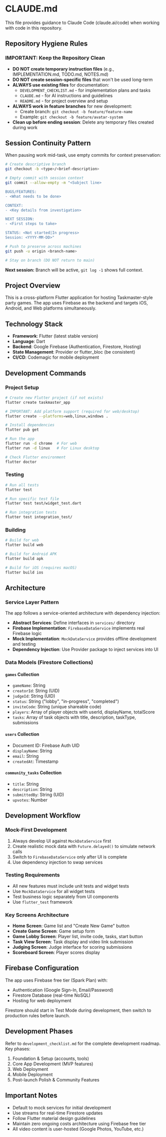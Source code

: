 # CLAUDE.md

This file provides guidance to Claude Code (claude.ai/code) when working with code in this repository.

## Repository Hygiene Rules

### IMPORTANT: Keep the Repository Clean
- **DO NOT create temporary instruction files** (e.g., IMPLEMENTATION.md, TODO.md, NOTES.md)
- **DO NOT create session-specific files** that won't be used long-term
- **ALWAYS use existing files** for documentation:
  - `DEVELOPMENT_CHECKLIST.md` - for implementation plans and tasks
  - `CLAUDE.md` - for AI instructions and guidelines
  - `README.md` - for project overview and setup
- **ALWAYS work in feature branches** for new development:
  - Create branch: `git checkout -b feature/feature-name`
  - Example: `git checkout -b feature/avatar-system`
- **Clean up before ending session**: Delete any temporary files created during work

## Session Continuity Pattern

When pausing work mid-task, use empty commits for context preservation:

```bash
# Create descriptive branch
git checkout -b <type>/<brief-description>

# Empty commit with session context
git commit --allow-empty -m "<Subject line>

BUGS/FEATURES:
- <What needs to be done>

CONTEXT:
- <Key details from investigation>

NEXT SESSION:
- <First steps to take>

STATUS: <Not started|In progress>
Session: <YYYY-MM-DD>"

# Push to preserve across machines
git push -u origin <branch-name>

# Stay on branch (DO NOT return to main)
```

**Next session:** Branch will be active, `git log -1` shows full context.

## Project Overview

This is a cross-platform Flutter application for hosting Taskmaster-style party games. The app uses Firebase as the backend and targets iOS, Android, and Web platforms simultaneously.

## Technology Stack

- **Framework**: Flutter (latest stable version)
- **Language**: Dart
- **Backend**: Google Firebase (Authentication, Firestore, Hosting)
- **State Management**: Provider or flutter_bloc (be consistent)
- **CI/CD**: Codemagic for mobile deployment

## Development Commands

### Project Setup
```bash
# Create new Flutter project (if not exists)
flutter create taskmaster_app

# IMPORTANT: Add platform support (required for web/desktop)
flutter create --platforms=web,linux,windows .

# Install dependencies
flutter pub get

# Run the app
flutter run -d chrome  # For web
flutter run -d linux   # For Linux desktop

# Check Flutter environment
flutter doctor
```

### Testing
```bash
# Run all tests
flutter test

# Run specific test file
flutter test test/widget_test.dart

# Run integration tests
flutter test integration_test/
```

### Building
```bash
# Build for web
flutter build web

# Build for Android APK
flutter build apk

# Build for iOS (requires macOS)
flutter build ios
```

## Architecture

### Service Layer Pattern
The app follows a service-oriented architecture with dependency injection:

- **Abstract Services**: Define interfaces in `services/` directory
- **Firebase Implementation**: `FirebaseDataService` implements real Firebase logic
- **Mock Implementation**: `MockDataService` provides offline development and testing
- **Dependency Injection**: Use Provider package to inject services into UI

### Data Models (Firestore Collections)

#### `games` Collection
- `gameName`: String
- `creatorId`: String (UID)
- `judgeId`: String (UID)  
- `status`: String ("lobby", "in-progress", "completed")
- `inviteCode`: String (unique shareable code)
- `players`: Array of player objects with userId, displayName, totalScore
- `tasks`: Array of task objects with title, description, taskType, submissions

#### `users` Collection
- Document ID: Firebase Auth UID
- `displayName`: String
- `email`: String
- `createdAt`: Timestamp

#### `community_tasks` Collection
- `title`: String
- `description`: String
- `submittedBy`: String (UID)
- `upvotes`: Number

## Development Workflow

### Mock-First Development
1. Always develop UI against `MockDataService` first
2. Create realistic mock data with `Future.delayed()` to simulate network calls
3. Switch to `FirebaseDataService` only after UI is complete
4. Use dependency injection to swap services

### Testing Requirements
- All new features must include unit tests and widget tests
- Use `MockDataService` for all widget tests
- Test business logic separately from UI components
- Use `flutter_test` framework

### Key Screens Architecture
- **Home Screen**: Game list and "Create New Game" button
- **Create Game Screen**: Game setup form
- **Game Lobby Screen**: Player list, invite code, tasks, start button
- **Task View Screen**: Task display and video link submission
- **Judging Screen**: Judge interface for scoring submissions
- **Scoreboard Screen**: Player scores display

## Firebase Configuration

The app uses Firebase free tier (Spark Plan) with:
- Authentication (Google Sign-In, Email/Password)
- Firestore Database (real-time NoSQL)
- Hosting for web deployment

Firestore should start in Test Mode during development, then switch to production rules before launch.

## Development Phases

Refer to `development_checklist.md` for the complete development roadmap. Key phases:
1. Foundation & Setup (accounts, tools)
2. Core App Development (MVP features)
3. Web Deployment
4. Mobile Deployment
5. Post-launch Polish & Community Features

## Important Notes

- Default to mock services for initial development
- Use streams for real-time Firestore updates
- Follow Flutter material design guidelines
- Maintain zero ongoing costs architecture using Firebase free tier
- All video content is user-hosted (Google Photos, YouTube, etc.)